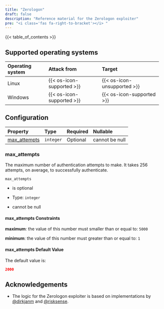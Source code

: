 ```yaml
---
title: "Zerologon"
draft: false
description: "Reference material for the Zerologon exploiter"
pre: "<i class='fas fa-right-to-bracket'></i> "
---
```

{{< table_of_contents >}}

## Supported operating systems

| Operating system | Attack from                 | Target                      |
| :--------------- | :-------------------------- | :-------------------------- |
| Linux            | {{< os-icon-supported >}}   | {{< os-icon-unsupported >}} |
| Windows          | {{< os-icon-supported >}}   | {{< os-icon-supported >}}   |

## Configuration

<!--
This documentation was autogenerated by passing the plugin's config-schema.json
through https://github.com/adobe/jsonschema2md. It was then modified by hand to
remove extraneous information.
-->

| Property                       | Type      | Required | Nullable       |
| :----------------------------- | :-------- | :------- | :------------- |
| [max\_attempts](#max_attempts) | `integer` | Optional | cannot be null |

### max\_attempts

The maximum number of authentication attempts to make. It takes 256 attempts, on average, to successfully authenticate.

`max_attempts`

* is optional

* Type: `integer`

* cannot be null

#### max\_attempts Constraints

**maximum**: the value of this number must smaller than or equal to: `5000`

**minimum**: the value of this number must greater than or equal to: `1`

#### max\_attempts Default Value

The default value is:

```json
2000
```

## Acknowledgements

* The logic for the Zerologon exploiter is based on implementations by
[@dirkjanm](https://github.com/dirkjanm/CVE-2020-1472/) and [@risksense](
https://github.com/risksense/zerologon).
